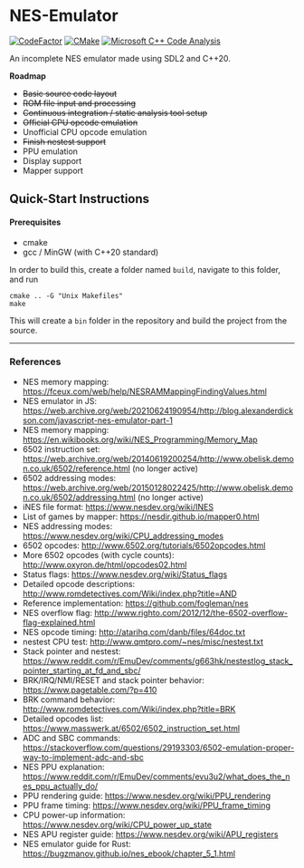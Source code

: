 # NES-Emulator

[![CodeFactor](https://www.codefactor.io/repository/github/stardustgogeta/nes-emulator/badge)](https://www.codefactor.io/repository/github/stardustgogeta/nes-emulator)
[![CMake](https://github.com/StardustGogeta/NES-Emulator/actions/workflows/cmake.yml/badge.svg)](https://github.com/StardustGogeta/NES-Emulator/actions/workflows/cmake.yml)
[![Microsoft C++ Code Analysis](https://github.com/StardustGogeta/NES-Emulator/actions/workflows/msvc.yml/badge.svg)](https://github.com/StardustGogeta/NES-Emulator/actions/workflows/msvc.yml)

An incomplete NES emulator made using SDL2 and C++20.

**Roadmap**

- ~~Basic source code layout~~
- ~~ROM file input and processing~~
- ~~Continuous integration / static analysis tool setup~~
- ~~Official CPU opcode emulation~~
- Unofficial CPU opcode emulation
- ~~Finish nestest support~~
- PPU emulation
- Display support
- Mapper support


## Quick-Start Instructions

#### Prerequisites
- cmake
- gcc / MinGW (with C++20 standard)

In order to build this, create a folder named `build`, navigate to this folder, and run

    cmake .. -G "Unix Makefiles"
    make

This will create a `bin` folder in the repository and build the project from the source.

---

### References

- NES memory mapping: https://fceux.com/web/help/NESRAMMappingFindingValues.html
- NES emulator in JS: https://web.archive.org/web/20210624190954/http://blog.alexanderdickson.com/javascript-nes-emulator-part-1
- NES memory mapping: https://en.wikibooks.org/wiki/NES_Programming/Memory_Map
- 6502 instruction set: https://web.archive.org/web/20140619200254/http://www.obelisk.demon.co.uk/6502/reference.html (no longer active)
- 6502 addressing modes: https://web.archive.org/web/20150128022425/http://www.obelisk.demon.co.uk/6502/addressing.html (no longer active)
- iNES file format: https://www.nesdev.org/wiki/INES
- List of games by mapper: https://nesdir.github.io/mapper0.html
- NES addressing modes: https://www.nesdev.org/wiki/CPU_addressing_modes
- 6502 opcodes: http://www.6502.org/tutorials/6502opcodes.html
- More 6502 opcodes (with cycle counts): http://www.oxyron.de/html/opcodes02.html
- Status flags: https://www.nesdev.org/wiki/Status_flags
- Detailed opcode descriptions: http://www.romdetectives.com/Wiki/index.php?title=AND
- Reference implementation: https://github.com/fogleman/nes
- NES overflow flag: http://www.righto.com/2012/12/the-6502-overflow-flag-explained.html
- NES opcode timing: http://atarihq.com/danb/files/64doc.txt
- nestest CPU test: http://www.qmtpro.com/~nes/misc/nestest.txt
- Stack pointer and nestest: https://www.reddit.com/r/EmuDev/comments/g663hk/nestestlog_stack_pointer_starting_at_fd_and_sbc/
- BRK/IRQ/NMI/RESET and stack pointer behavior: https://www.pagetable.com/?p=410
- BRK command behavior: http://www.romdetectives.com/Wiki/index.php?title=BRK
- Detailed opcodes list: https://www.masswerk.at/6502/6502_instruction_set.html
- ADC and SBC commands: https://stackoverflow.com/questions/29193303/6502-emulation-proper-way-to-implement-adc-and-sbc
- NES PPU explanation: https://www.reddit.com/r/EmuDev/comments/evu3u2/what_does_the_nes_ppu_actually_do/
- PPU rendering guide: https://www.nesdev.org/wiki/PPU_rendering
- PPU frame timing: https://www.nesdev.org/wiki/PPU_frame_timing
- CPU power-up information: https://www.nesdev.org/wiki/CPU_power_up_state
- NES APU register guide: https://www.nesdev.org/wiki/APU_registers
- NES emulator guide for Rust: https://bugzmanov.github.io/nes_ebook/chapter_5_1.html
